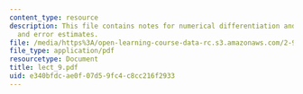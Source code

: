 ```yaml
---
content_type: resource
description: This file contains notes for numerical differentiation and integration,
  and error estimates.
file: /media/https%3A/open-learning-course-data-rc.s3.amazonaws.com/2-993j-introduction-to-numerical-analysis-for-engineering-13-002j-spring-2005/e340bfdcae0f07d59fc4c8cc216f2933_lect_9.pdf
file_type: application/pdf
resourcetype: Document
title: lect_9.pdf
uid: e340bfdc-ae0f-07d5-9fc4-c8cc216f2933
---
```

